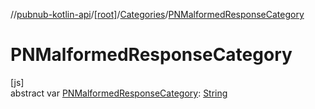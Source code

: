 //[pubnub-kotlin-api](../../../index.md)/[[root]](../index.md)/[Categories](index.md)/[PNMalformedResponseCategory](-p-n-malformed-response-category.md)

# PNMalformedResponseCategory

[js]\
abstract var [PNMalformedResponseCategory](-p-n-malformed-response-category.md): [String](https://kotlinlang.org/api/latest/jvm/stdlib/kotlin/-string/index.html)
